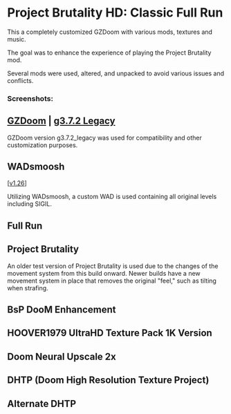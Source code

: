 # Project Brutality HD: Classic Full Run

This a completely customized GZDoom with various mods, textures and music.

The goal was to enhance the experience of playing the Project Brutality mod.

Several mods were used, altered, and unpacked to avoid various issues and conflicts.

### Screenshots:


## [GZDoom](https://zdoom.org/downloads)  |  [g3.7.2 Legacy](https://zdoom.org/files/gzdoom/bin/gzdoom-bin-3-8-0-legacy-x64.zip)


GZDoom version g3.7.2_legacy was used for compatibility and other customization purposes.

## WADsmoosh

[[v1.26](https://jp.itch.io/wadsmoosh/devlog/178575/wadsmoosh-126-hotfix)]  

Utilizing WADsmoosh, a custom WAD is used containing all original levels including SIGIL.

## Full Run

## Project Brutality

An older test version of Project Brutality is used due to the changes of the movement system from this build onward.
Newer builds have a new movement system in place that removes the original "feel," such as tilting when strafing.

## BsP DooM Enhancement

## HOOVER1979 UltraHD Texture Pack 1K Version

## Doom Neural Upscale 2x

## DHTP (Doom High Resolution Texture Project)

## Alternate DHTP
